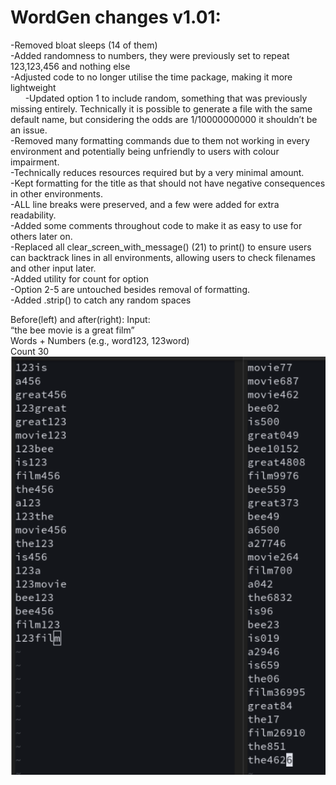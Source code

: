 # WordGen changes v1.01: 
-Removed bloat sleeps (14 of them) <br>
-Added randomness to numbers, they were previously set to repeat 123,123,456 and nothing else<br>
-Adjusted code to no longer utilise the time package, making it more lightweight<br>
&nbsp;&nbsp;&nbsp;&nbsp;&nbsp;&nbsp;-Updated option 1 to include random, something that was previously missing entirely. Technically it is possible to generate a file with the same default name, but considering the odds are 1/10000000000 it shouldn’t be an issue.<br>
-Removed many formatting commands due to them not working in every environment and potentially being unfriendly to users with colour impairment.<br>
<space><space><space><space><space>-Technically reduces resources required but by a very minimal amount. <br>
<space><space><space><space><space>-Kept formatting for the title as that should not have negative consequences in other environments.<br>
<space><space><space><space><space>-ALL line breaks were preserved, and a few were added for extra readability.<br>
-Added some comments throughout code to make it as easy to use for others later on.<br>
-Replaced all clear_screen_with_message() (21) to print() to ensure users can backtrack lines in all environments, allowing users to check filenames and other input later.<br>
-Added utility for count for option<br>
-Option 2-5 are untouched besides removal of formatting.<br>
-Added .strip() to catch any random spaces<br>

Before(left) and after(right): Input:<br>
“the bee movie is a great film”<br>
Words + Numbers (e.g., word123, 123word)<br>
Count 30<br>
![](images/1.01_changes.png)

